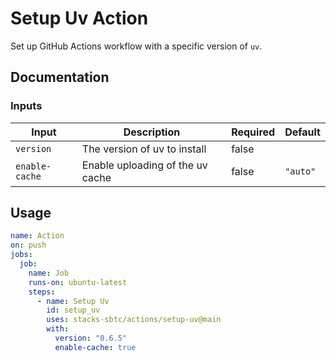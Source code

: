 # Setup Uv Action

Set up GitHub Actions workflow with a specific version of `uv`.

## Documentation

### Inputs

| Input          | Description                      | Required | Default  |
| -------------- | -------------------------------- | -------- | -------- |
| `version`      | The version of uv to install     | false    |          |
| `enable-cache` | Enable uploading of the uv cache | false    | `"auto"` |

## Usage

```yaml
name: Action
on: push
jobs:
  job:
    name: Job
    runs-on: ubuntu-latest
    steps:
      - name: Setup Uv
        id: setup_uv
        uses: stacks-sbtc/actions/setup-uv@main
        with:
          version: "0.6.5"
          enable-cache: true
```
